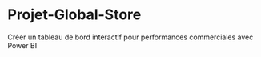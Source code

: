 # Projet-Global-Store
Créer un tableau de bord interactif pour performances commerciales avec Power BI
